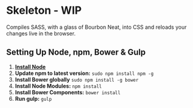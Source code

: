 # Skeleton - WIP
Compiles SASS, with a glass of Bourbon Neat, into CSS and reloads your changes live in the browser.

## Setting Up Node, npm, Bower & Gulp
1. __[Install Node](https://nodejs.org/download)__
1. __Update npm to latest version:__ `sudo npm install npm -g`
1. __Install Bower globally__ `sudo npm install -g bower`
1. __Install Node Modules:__    `npm install`
1. __Install Bower Components:__   `bower install`
1. __Run gulp:__   `gulp`

